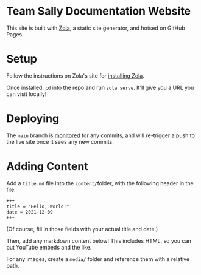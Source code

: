 


# Team Sally Documentation Website

This site is built with [Zola](https://www.getzola.org/), a static site generator, and hotsed on GitHub Pages.

# Setup

Follow the instructions on Zola's site for [installing Zola](https://www.getzola.org/documentation/getting-started/installation/).

Once installed, `cd` into the repo and run `zola serve`. It'll give you a URL you can visit locally!

# Deploying

The `main` branch is [monitored](.github/workflows/zola.yml) for any commits, and will re-trigger a push to the live site once it sees any new commits.

# Adding Content

Add a `title.md` file into the `content/`folder, with the following header in the file:

```markdown
+++
title = "Hello, World!"
date = 2021-12-09
+++
```

(Of course, fill in those fields with your actual title and date.)

Then, add any markdown content below! This includes HTML, so you can put YouTube embeds and the like.

For any images, create a `media/` folder and reference them with a relative path.
